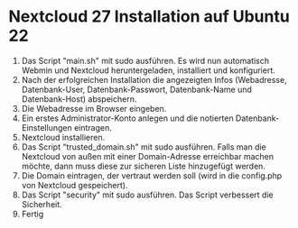 # Nextcloud 27 Installation auf Ubuntu 22

1. Das Script "main.sh" mit sudo ausführen. Es wird nun automatisch Webmin und Nextcloud heruntergeladen, installiert und konfiguriert.
2. Nach der erfolgreichen Installation die angezeigten Infos (Webadresse, Datenbank-User, Datenbank-Passwort, Datenbank-Name und Datenbank-Host) abspeichern.
2. Die Webadresse im Browser eingeben.
3. Ein erstes Administrator-Konto anlegen und die notierten Datenbank-Einstellungen eintragen.
4. Nextcloud installieren.
5. Das Script "trusted_domain.sh" mit sudo ausführen. Falls man die Nextcloud von außen mit einer Domain-Adresse erreichbar machen möchte, dann muss diese zur sicheren Liste hinzugefügt werden.
6. Die Domain eintragen, der vertraut werden soll (wird in die config.php von Nextcloud gespeichert).
7. Das Script "security" mit sudo ausführen.  Das Script verbessert die Sicherheit.
8. Fertig


